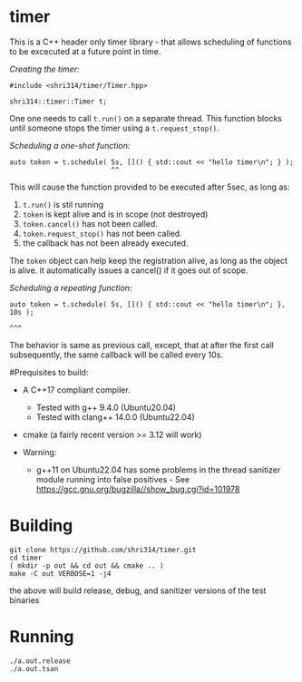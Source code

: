 # timer

This is a C++ header only timer library - that allows scheduling of functions
to be excecuted at a future point in time.

*Creating the timer:*

    #include <shri314/timer/Timer.hpp>

    shri314::timer::Timer t;

One one needs to call `t.run()` on a separate thread. This function blocks
until someone stops the timer using a `t.request_stop()`.

*Scheduling a one-shot function:*

    auto token = t.schedule( 5s, []() { std::cout << "hello timer\n"; } );
                             ^^

This will cause the function provided to be executed after 5sec, as long as:
1. `t.run()` is stil running
1. `token` is kept alive and is in scope (not destroyed)
1. `token.cancel()` has not been called.
1. `token.request_stop()` has not been called.
1. the callback has not been already executed.

The `token` object can help keep the registration alive, as long as the object
is alive. it automatically issues a cancel() if it goes out of scope.

*Scheduling a repeating function:*

    auto token = t.schedule( 5s, []() { std::cout << "hello timer\n"; }, 10s );
                                                                         ^^^

The behavior is same as previous call, except, that at after the first call
subsequently, the same callback will be called every 10s.


#Prequisites to build:
 - A C++17 compliant compiler.
    - Tested with g++ 9.4.0       (Ubuntu20.04)
    - Tested with clang++ 14.0.0  (Ubuntu22.04)

 - cmake (a fairly recent version >= 3.12 will work)

 - Warning:
    - g++11 on Ubuntu22.04 has some problems in the thread sanitizer module
      running into false positives - See https://gcc.gnu.org/bugzilla//show_bug.cgi?id=101978

# Building

    git clone https://github.com/shri314/timer.git
    cd timer
    ( mkdir -p out && cd out && cmake .. )
    make -C out VERBOSE=1 -j4

the above will build release, debug, and sanitizer versions of the test binaries

# Running

    ./a.out.release
    ./a.out.tsan

